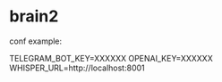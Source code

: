 # brain2

conf example:

TELEGRAM_BOT_KEY=XXXXXX
OPENAI_KEY=XXXXXX
WHISPER_URL=http://localhost:8001